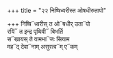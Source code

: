 +++
title = "२२ निष्षिध्वरीस्त ओषधीरुतापो"

+++
निष्षि᳓ध्वरीस् त ओ᳓षधीर् उता᳓पो  
रयिं᳓ त इन्द्र पृथिवी᳓ बिभर्ति  
स᳓खायस् ते वामभा᳓जः सियाम  
मह᳓द् देवा᳓नाम् असुरत्व᳓म् ए᳓कम्